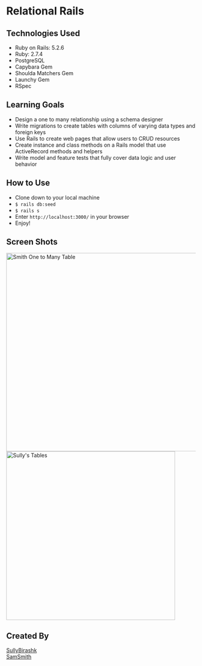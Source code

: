 # Relational Rails

Technologies Used
-----
* Ruby on Rails: 5.2.6 
* Ruby: 2.7.4
* PostgreSQL
* Capybara Gem
* Shoulda Matchers Gem
* Launchy Gem
* RSpec

Learning Goals
----
* Design a one to many relationship using a schema designer
* Write migrations to create tables with columns of varying data types and foreign keys
* Use Rails to create web pages that allow users to CRUD resources
* Create instance and class methods on a Rails model that use ActiveRecord methods and helpers
* Write model and feature tests that fully cover data logic and user behavior

How to Use
----
* Clone down to your local machine
* `$ rails db:seed`
* `$ rails s`
* Enter `http://localhost:3000/` in your browser
* Enjoy! 

Screen Shots
----

<img width="528" alt="Smith One to Many Table" src="https://user-images.githubusercontent.com/84606723/153298977-9a47d438-e1be-4197-bfa1-785b0408ffc5.png"> <img width="449" alt="Sully's Tables" src="https://user-images.githubusercontent.com/84606723/153299613-cf17dbf6-16b9-4e90-b78c-d872ee90f06e.png">

Created By
----
[SullyBirashk](https://github.com/SullyBirashk) <br>
[SamSmith](https://github.com/samlsmith424) 

